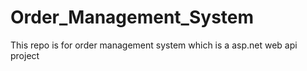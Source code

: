 # Order_Management_System
This repo is for order management system which is a asp.net web api project 
